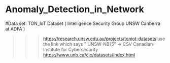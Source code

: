 # Anomaly_Detection_in_Network

#Data set:
TON_IoT Dataset ( Intelligence Security Group UNSW Canberra at ADFA )
>>> https://research.unsw.edu.au/projects/toniot-datasets
>>> use the link which says " UNSW-NB15" -> CSV 
Canadian Institute for Cybersecurity
>>> https://www.unb.ca/cic/datasets/index.html

